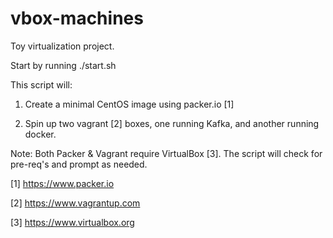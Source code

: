# vbox-machines

Toy virtualization project.

Start by running ./start.sh

This script will:

1) Create a minimal CentOS image using packer.io [1]

2) Spin up two vagrant [2] boxes, one running Kafka, and another running docker.

Note: Both Packer & Vagrant require VirtualBox [3].
The script will check for pre-req's and prompt as needed.

[1] https://www.packer.io

[2] https://www.vagrantup.com

[3] https://www.virtualbox.org
